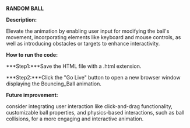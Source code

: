 **RANDOM BALL**

**Description:**

Elevate the animation by enabling user input for modifying the ball's movement, incorporating elements like keyboard and mouse controls, as well as introducing obstacles or targets to enhance interactivity.

**How to run the code:**

***Step1:***Save the HTML file with a .html extension.

***Step2:***Click the "Go Live" button to open a new browser window displaying the Bouncing_Ball animation.

**Future improvement:**

consider integrating user interaction like click-and-drag functionality, customizable ball properties, and physics-based interactions, such as ball collisions, for a more engaging and interactive animation.
